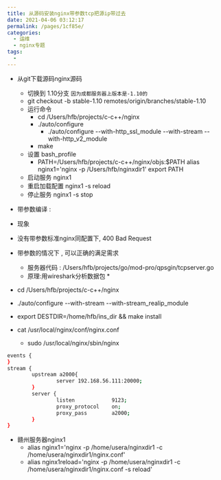 ```yaml
---
title: 从源码安装nginx带参数tcp把源ip带过去
date: 2021-04-06 03:12:17
permalink: /pages/1cf85e/
categories:
  - 运维
  - nginx专题
tags:
  - 
---
```


* 从git下载源码nginx源码
  * 切换到 1.10分支  `因为成都服务器上版本是-1.10的`
  * git checkout -b  stable-1.10 remotes/origin/branches/stable-1.10  
  * 运行命令
    * cd /Users/hfb/projects/c-c++/nginx
    * ./auto/configure 
      *  ./auto/configure --with-http_ssl_module --with-stream  --with-http_v2_module
    * make
  * 设置 bash_profile
    * PATH=/Users/hfb/projects/c-c++/nginx/objs:$PATH
      alias nginx1='nginx -p /Users/hfb/nginxdir1'
      export PATH
  * 启动服务 nginx1
  * 重启加载配置 nginx1 -s reload
  * 停止服务 nginx1 -s stop


* 带参数编译 : 
 * 现象
  * 没有带参数标准nginx同配置下, 400 Bad Request
  * 带参数的情况下 , 可以正确的满足需求
    * 服务器代码 : /Users/hfb/projects/go/mod-pro/qpsgin/tcpserver.go
    * 原理:用wireshark分析数据包
      * 
 * cd /Users/hfb/projects/c-c++/nginx
 * ./auto/configure --with-stream --with-stream_realip_module
 *  export DESTDIR=/home/hfb/ins_dir && make install 



* cat /usr/local/nginx/conf/nginx.conf
  *  sudo /usr/local/nginx/sbin/nginx 
``` bash
events {
}
stream {
        upstream a2000{
                server 192.168.56.111:20000;
        }
        server {
                listen            9123;
                proxy_protocol    on;
                proxy_pass        a2000;
        }
}
```

* 赣州服务器nginx1
  * alias nginx1='nginx -p /home/usera/nginxdir1 -c /home/usera/nginxdir1/nginx.conf'
  * alias nginx1reload='nginx -p /home/usera/nginxdir1 -c /home/usera/nginxdir1/nginx.conf -s reload'
